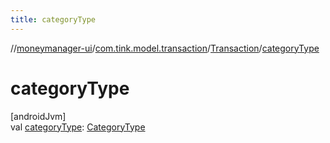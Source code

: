 ```yaml
---
title: categoryType
---
```

//[moneymanager-ui](../../../index.html)/[com.tink.model.transaction](../index.html)/[Transaction](index.html)/[categoryType](category-type.html)



# categoryType



[androidJvm]\
val [categoryType](category-type.html): [CategoryType](../-category-type/index.html)




